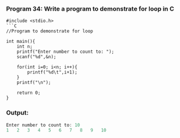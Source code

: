 ### Program 34: Write a program to demonstrate for loop in C
```
#include <stdio.h>
```C
//Program to demonstrate for loop

int main(){
    int n;
    printf("Enter number to count to: ");
    scanf("%d",&n);

    for(int i=0; i<n; i++){
        printf("%d\t",i+1);
    }
    printf("\n");

    return 0;
}
```
### Output:
```C
Enter number to count to: 10
1	2	3	4	5	6	7	8	9	10
